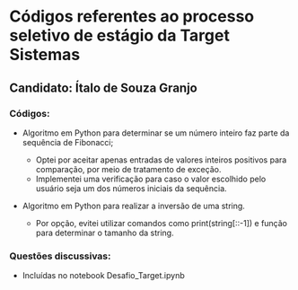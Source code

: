 # Códigos referentes ao processo seletivo de estágio da Target Sistemas

## Candidato: Ítalo de Souza Granjo

### Códigos:
- Algoritmo em Python para determinar se um número inteiro faz parte da sequência de Fibonacci;

    - Optei por aceitar apenas entradas de valores inteiros positivos para comparação, por meio de tratamento de exceção.
    - Implementei uma verificação para caso o valor escolhido pelo usuário seja um dos números iniciais da sequência.
- Algoritmo em Python para realizar a inversão de uma string.
    - Por opção, evitei utilizar comandos como print(string[::-1]) e função para determinar o tamanho da string.

### Questões discussivas:
- Incluídas no notebook Desafio_Target.ipynb
    
